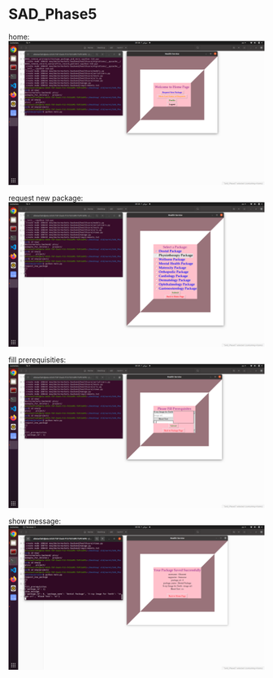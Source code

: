 # SAD_Phase5

home:
<br> ![](./pics/1.png) <br>

request new package:
<br> ![](./pics/2.png) <br>

fill prerequisities:
<br> ![](./pics/3.png) <br>

show message:
<br> ![](./pics/4.png) <br>

